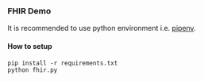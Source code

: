 ### FHIR Demo

It is recommended to use python environment i.e. [pipenv](https://pipenv.pypa.io/en/latest/).

#### How to setup

```
pip install -r requirements.txt
python fhir.py
```
